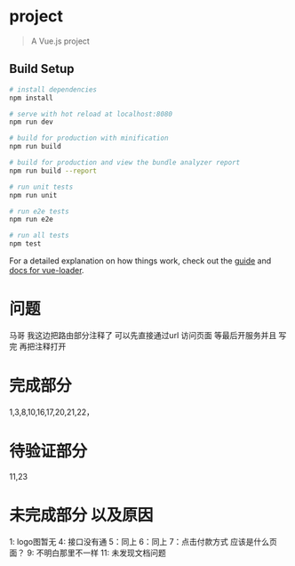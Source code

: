# project

> A Vue.js project

## Build Setup

``` bash
# install dependencies
npm install

# serve with hot reload at localhost:8080
npm run dev

# build for production with minification
npm run build

# build for production and view the bundle analyzer report
npm run build --report

# run unit tests
npm run unit

# run e2e tests
npm run e2e

# run all tests
npm test
```

For a detailed explanation on how things work, check out the [guide](http://vuejs-templates.github.io/webpack/) and [docs for vue-loader](http://vuejs.github.io/vue-loader).


# 问题
马哥 我这边把路由部分注释了 可以先直接通过url 访问页面 等最后开服务并且 写完 再把注释打开


# 完成部分

1,3,8,10,16,17,20,21,22，
# 待验证部分
11,23
# 未完成部分 以及原因
1: logo图暂无
4: 接口没有通
5：同上
6：同上
7：点击付款方式 应该是什么页面？
9: 不明白那里不一样
11: 未发现文档问题